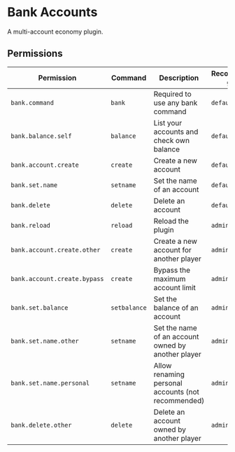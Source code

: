 # Bank Accounts
A multi-account economy plugin.

## Permissions
| Permission                   | Command      | Description                                        | Recommended group |
|------------------------------|--------------|----------------------------------------------------|-------------------|
| `bank.command`               | `bank`       | Required to use any bank command                   | `default`         |
| `bank.balance.self`          | `balance`    | List your accounts and check own balance           | `default`         |
| `bank.account.create`        | `create`     | Create a new account                               | `default`         |
| `bank.set.name`              | `setname`    | Set the name of an account                         | `default`         |
| `bank.delete`                | `delete`     | Delete an account                                  | `default`         |
| `bank.reload`                | `reload`     | Reload the plugin                                  | `admin`           |
| `bank.account.create.other`  | `create`     | Create a new account for another player            | `admin`           |
| `bank.account.create.bypass` | `create`     | Bypass the maximum account limit                   | `admin`           |
| `bank.set.balance`           | `setbalance` | Set the balance of an account                      | `admin`           |
| `bank.set.name.other`        | `setname`    | Set the name of an account owned by another player | `admin`           |
| `bank.set.name.personal`     | `setname`    | Allow renaming personal accounts (not recommended) | `admin`           |
| `bank.delete.other`          | `delete`     | Delete an account owned by another player          | `admin`           |